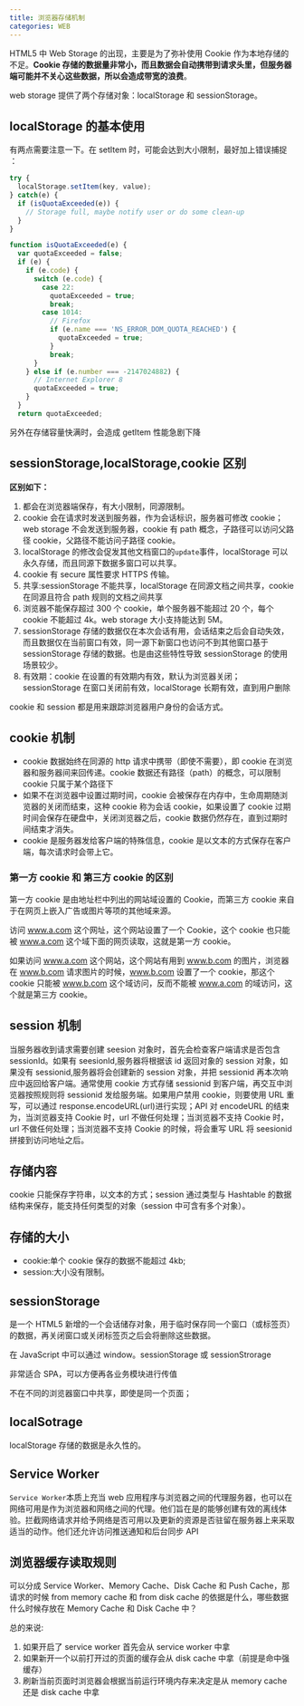 ```yaml
---
title: 浏览器存储机制
categories: WEB
---
```


HTML5 中 Web Storage 的出现，主要是为了弥补使用 Cookie 作为本地存储的不足。**Cookie 存储的数据量非常小，而且数据会自动携带到请求头里，但服务器端可能并不关心这些数据，所以会造成带宽的浪费**。

web storage 提供了两个存储对象：localStorage 和 sessionStorage。

<!--more-->

## localStorage 的基本使用

有两点需要注意一下。在 setItem 时，可能会达到大小限制，最好加上错误捕捉 ：

```javascript
try {
  localStorage.setItem(key, value);
} catch(e) {
  if (isQuotaExceeded(e)) {
    // Storage full, maybe notify user or do some clean-up
  }
}

function isQuotaExceeded(e) {
  var quotaExceeded = false;
  if (e) {
    if (e.code) {
      switch (e.code) {
        case 22:
          quotaExceeded = true;
          break;
        case 1014:
          // Firefox
          if (e.name === 'NS_ERROR_DOM_QUOTA_REACHED') {
            quotaExceeded = true;
          }
          break;
      }
    } else if (e.number === -2147024882) {
      // Internet Explorer 8
      quotaExceeded = true;
    }
  }
  return quotaExceeded;
```

另外在存储容量快满时，会造成 getItem 性能急剧下降

## sessionStorage,localStorage,cookie 区别

**区别如下：**

1. 都会在浏览器端保存，有大小限制，同源限制。
2. cookie 会在请求时发送到服务器，作为会话标识，服务器可修改 cookie；web storage 不会发送到服务器，cookie 有 path 概念，子路径可以访问父路径 cookie，父路径不能访问子路径 cookie。
3. localStorage 的修改会促发其他文档窗口的`update`事件，localStorage 可以永久存储，而且同源下数据多窗口可以共享。
4. cookie 有 secure 属性要求 HTTPS 传输。
5. 共享:sessionStorage 不能共享，localStorage 在同源文档之间共享，cookie 在同源且符合 path 规则的文档之间共享
6. 浏览器不能保存超过 300 个 cookie，单个服务器不能超过 20 个，每个 cookie 不能超过 4k。web storage 大小支持能达到 5M。
7. sessionStorage 存储的数据仅在本次会话有用，会话结束之后会自动失效，而且数据仅在当前窗口有效，同一源下新窗口也访问不到其他窗口基于 sessionStorage 存储的数据。也是由这些特性导致 sessionStorage 的使用场景较少。
8. 有效期：cookie 在设置的有效期内有效，默认为浏览器关闭；sessionStorage 在窗口关闭前有效，localStorage 长期有效，直到用户删除

cookie 和 session 都是用来跟踪浏览器用户身份的会话方式。

## cookie 机制

- cookie 数据始终在同源的 http 请求中携带（即使不需要），即 cookie 在浏览器和服务器间来回传递。cookie 数据还有路径（path）的概念，可以限制 cookie 只属于某个路径下
- 如果不在浏览器中设置过期时间，cookie 会被保存在内存中，生命周期随浏览器的关闭而结束，这种 cookie 称为会话 cookie，如果设置了 cookie 过期时间会保存在硬盘中，关闭浏览器之后，cookie 数据仍然存在，直到过期时间结束才消失。
- cookie 是服务器发给客户端的特殊信息，cookie 是以文本的方式保存在客户端，每次请求时会带上它。

### 第一方 cookie 和 第三方 cookie 的区别

第一方 cookie 是由地址栏中列出的网站域设置的 Cookie，而第三方 cookie 来自于在网页上嵌入广告或图片等项的其他域来源。

访问 www.a.com 这个网址，这个网站设置了一个 Cookie，这个 cookie 也只能被 www.a.com 这个域下面的网页读取，这就是第一方 cookie。

如果访问 www.a.com 这个网站，这个网站有用到 www.b.com 的图片，浏览器在 www.b.com 请求图片的时候，www.b.com 设置了一个 cookie，那这个 cookie 只能被 www.b.com 这个域访问，反而不能被 www.a.com 的域访问，这个就是第三方 cookie。

## session 机制

当服务器收到请求需要创建 seesion 对象时，首先会检查客户端请求是否包含 sessionId。如果有 seesionId,服务器将根据该 id 返回对象的 session 对象，如果没有 sessionid,服务器将会创建新的 session 对象，并把 sessionid 再本次响应中返回给客户端。通常使用 cookie 方式存储 sessionid 到客户端，再交互中浏览器按照规则将 sessionid 发给服务端。如果用户禁用 cookie，则要使用 URL 重写，可以通过 response.encodeURL(url)进行实现；API 对 encodeURL 的结束为，当浏览器支持 Cookie 时，url 不做任何处理；当浏览器不支持 Cookie 时，url 不做任何处理；当浏览器不支持 Cookie 的时候，将会重写 URL 将 seesionid 拼接到访问地址之后。

## 存储内容

cookie 只能保存字符串，以文本的方式；session 通过类型与 Hashtable 的数据结构来保存，能支持任何类型的对象（session 中可含有多个对象）。

## 存储的大小

- cookie:单个 cookie 保存的数据不能超过 4kb;
- session:大小没有限制。

## sessionStorage

是一个 HTML5 新增的一个会话储存对象，用于临时保存同一个窗口（或标签页）的数据，再关闭窗口或关闭标签页之后会将删除这些数据。

在 JavaScript 中可以通过 window。sessionStorage 或 sessionStrorage

非常适合 SPA，可以方便再各业务模块进行传值

不在不同的浏览器窗口中共享，即使是同一个页面；

## localSotrage

localStorage 存储的数据是永久性的。

## Service Worker

`Service Worker`本质上充当 web 应用程序与浏览器之间的代理服务器，也可以在网络可用是作为浏览器和网络之间的代理。他们旨在是的能够创建有效的离线体验。拦截网络请求并给予网络是否可用以及更新的资源是否驻留在服务器上来采取适当的动作。他们还允许访问推送通知和后台同步 API

## 浏览器缓存读取规则

可以分成 Service Worker、Memory Cache、Disk Cache 和 Push Cache，那请求的时候 from memory cache 和 from disk cache 的依据是什么，哪些数据什么时候存放在 Memory Cache 和 Disk Cache 中？

总的来说:

1. 如果开启了 service worker 首先会从 service worker 中拿
2. 如果新开一个以前打开过的页面的缓存会从 disk cache 中拿（前提是命中强缓存）
3. 刷新当前页面时浏览器会根据当前运行环境内存来决定是从 memory cache 还是 disk cache 中拿
